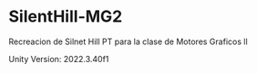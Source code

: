 # SilentHill-MG2
Recreacion de Silnet Hill PT para la clase de Motores Graficos ll

Unity Version: 2022.3.40f1 

